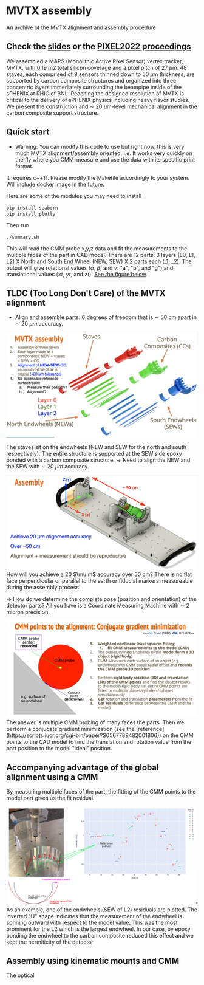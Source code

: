 # MVTX assembly
An archive of the MVTX alignment and assembly procedure
## Check the [slides](https://docs.google.com/presentation/d/1Mw-gxMG6_pSEkKxFjsVr7o5ma_s3q36b/edit?usp=sharing&ouid=115313506692148889725&rtpof=true&sd=true) or the [PIXEL2022 proceedings](https://pos.sissa.it/420/073/pdf)

We assembled a MAPS (Monolithic Active Pixel Sensor) vertex tracker, MVTX, with 0.19 m2 total silicon coverage and a pixel pitch of 27 $\mu \text{m}$. 
48 staves, each comprised of 9 sensors thinned down to 50 $\mu \text{m}$ thickness, are supported by carbon composite structures and organized into three concentric layers immediately surrounding the beampipe inside of the sPHENIX at RHIC of BNL. 
Reaching the designed resolution of MVTX is critical to the delivery of sPHENIX physics including heavy flavor studies. 
We present the construction and $\sim$ 20 $\mu \text{m}$-level mechanical alignment in the carbon composite support structure.

## Quick start
- Warning: You can modify this code to use but right now, this is very much MVTX alignment/assembly oriented. i.e. It works very quickly on the fly where you CMM-measure and use the data with its specific print format.

It requires c++11.
Please modify the Makefile accordingly to your system.
Will include docker image in the future.

Here are some of the modules you may need to install
```
pip install seaborn 
pip install plotly
```
Then run
```
./summary.sh
```

This will read the CMM probe x,y,z data and fit the measurements to the multiple faces of the part in CAD model.
There are 12 parts: 3 layers (L0, L1, L2) X North and South End Wheel (NEW, SEW) X 2 parts each (_1, _2).
The output will give rotational values ($\alpha$, $\beta$, and $\gamma$: "a", "b", and "g") and translational values ($xt$, $yt$, and $zt$).
[See the figure below](#detector-alignment-challenge).

## TLDC (Too Long Don't Care) of the MVTX alignment
- Align and assemble parts: 6 degrees of freedom that is $\sim$ 50 cm apart in $\sim$ 20 $\mu m$ accuracy.
<div id="mvtx-assembly">
<img src="https://github.com/gboon18/MVTX/blob/main/images/MVTX_assembly.png?raw=true" alt="MVTX assembly"> 
</div>

The staves sit on the endwheels (NEW and SEW for the north and south respectively).
The entire structure is supported at the SEW side epoxy bonded with a carbon composite structure.
$\rightarrow$
Need to align the NEW and the SEW with $\sim$ 20 $\mu m$ accuracy.

<div id="detector-alignment-challenge">
<img src="https://github.com/gboon18/MVTX/blob/main/images/Alignment_challenge.png?raw=true" alt="Detector Alignment Challenge"> 
</div>
How will you achieve a 20 $\mu m$ accuracy over 50 cm? There is no flat face perpendicular or parallel to the earth or fiducial markers measureable during the assembly process.

$\Rightarrow$ How do we determine the complete pose (position and orientation) of the detector parts? All you have is a Coordinate Measuring Machine with $\sim$ 2 micron precision.

<img src="https://github.com/gboon18/MVTX/blob/main/images/CMM.png" alt="CMM"> 
The answer is multiple CMM probing of many faces the parts.
Then we perform a conjugate gradient minimization (see the [reference](https://scripts.iucr.org/cgi-bin/paper?S0567739482001806))
on the CMM points to the CAD model to find the translation and rotation value from the part position to the model "ideal" position.

## Accompanying advantage of the global alignment using a CMM
By measuring multiple faces of the part, the fitting of the CMM points to the model part gives us the fit residual.
<div id="fit-residual">
<img src="https://github.com/gboon18/MVTX/blob/main/images/Fit_residuals.png?raw=true" alt="Fit residual"> 
</div>
As an example, one of the endwheels (SEW of L2) residuals are plotted.
The inverted "U" shape indicates that the measurement of the endwheel is sprining outward with respect to the model value.
This was the most prominent for the L2 which is the largest endwheel.
In our case, by epoxy bonding the endwheel to the carbon composite reduced this effect and we kept the hermiticity of the detector.

## Assembly using kinematic mounts and CMM
The optical
